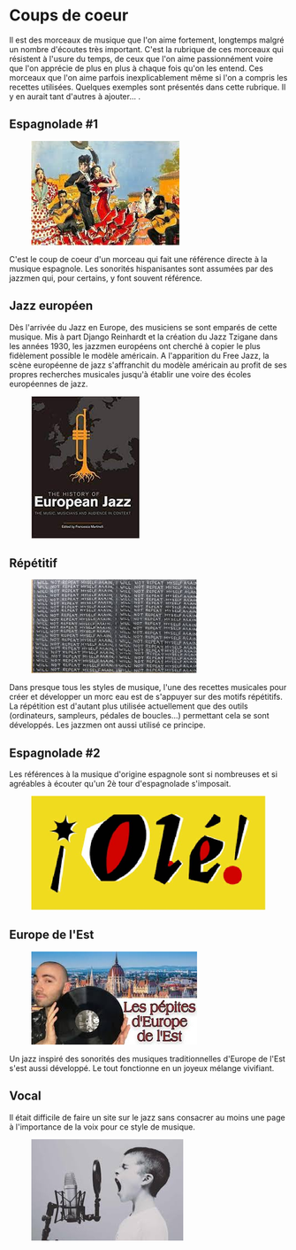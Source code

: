 # Coups de coeur

Il est des morceaux de musique que l'on aime fortement, longtemps malgré un nombre d'écoutes très important. C'est la rubrique de ces morceaux qui résistent à l'usure du temps, de ceux que l'on aime passionnément voire que l'on apprécie de plus en plus à chaque fois qu'on les entend. Ces morceaux que l'on aime parfois inexplicablement même si l'on a compris les recettes utilisées. Quelques exemples sont présentés dans cette rubrique. Il y en aurait tant d'autres à ajouter... .

## Espagnolade #1
<div class="encart-paragraph">
<figure class="app-frame coeurs encart styles" data-title="Espagnolade #1">
  <img src="/assets/images/espagnolade1.jpg">
</figure>
<p>C'est le coup de coeur d'un morceau qui fait une référence directe à la musique espagnole. Les sonorités hispanisantes sont assumées par des jazzmen qui, pour certains, y font souvent référence.</p>
</div>

## Jazz européen
<div class="encart-paragraph">
<p>Dès l'arrivée du Jazz en Europe, des musiciens se sont emparés de cette musique. Mis à part Django Reinhardt et la création du Jazz Tzigane dans les années 1930, les jazzmen européens ont cherché à copier le plus fidèlement possible le modèle américain. A l'apparition du Free Jazz, la scène européenne de jazz s'affranchit du modèle américain au profit de ses propres recherches musicales jusqu'à établir une voire des écoles européennes de jazz.</p>
<figure class="app-frame coeurs encart styles" data-title="The History of European Jazz de Francesco MARTINELLI">
  <img src="/assets/images/Jazz-europeen.jpg">
</figure>
</div>

## Répétitif
<div class="encart-paragraph">
<figure class="app-frame coeurs encart styles" data-title="I will not repeat myself again">
  <img src="/assets/images/I-will-not.jpg">
</figure>
<p>Dans presque tous les styles de musique, l'une des recettes musicales pour créer et développer un morc eau est de s'appuyer sur des motifs répétitifs. La répétition est d'autant plus utilisée actuellement que des outils (ordinateurs, sampleurs, pédales de boucles...) permettant cela se sont développés. Les jazzmen ont aussi utilisé ce principe.</p>
</div>

## Espagnolade #2
<div class="encart-paragraph">
<p>Les références à la musique d'origine espagnole sont si nombreuses et si agréables à écouter qu'un 2è tour d'espagnolade s'imposait.</p>
<figure class="app-frame coeurs encart styles" data-title="Espagnolade #2">
  <img src="/assets/images/Ole.jpg">
</figure>
</div>

## Europe de l'Est
<div class="encart-paragraph">
<figure class="app-frame coeurs encart styles" data-title="Les pépites d'Europe de l'Est">
  <img src="/assets/images/les-pepites.jpg">
</figure>
<p>Un jazz inspiré des sonorités des musiques traditionnelles d'Europe de l'Est s'est aussi développé. Le tout fonctionne en un joyeux mélange vivifiant.</p>
</div>

## Vocal
<div class="encart-paragraph">
<p>Il était difficile de faire un site sur le jazz sans consacrer au moins une page à l'importance de la voix pour ce style de musique.</p>
<figure class="app-frame coeurs encart styles" data-title="Jazz Vocal">
  <img src="/assets/images/Vocal.jpg">
</figure>
</div>
